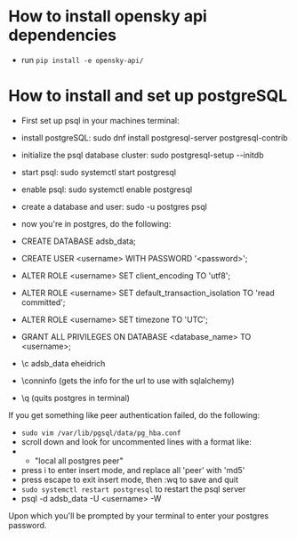 # How to install opensky api dependencies

* run `pip install -e opensky-api/`

# How to install and set up postgreSQL

* First set up psql in your machines terminal:
* install postgreSQL: sudo dnf install postgresql-server postgresql-contrib
* initialize the psql database cluster: sudo postgresql-setup --initdb
* start psql: sudo systemctl start postgresql
* enable psql: sudo systemctl enable postgresql
* create a database and user: sudo -u postgres psql

* now you're in postgres, do the following:
* CREATE DATABASE adsb_data;
* CREATE USER \<username\> WITH PASSWORD '\<password\>';
* ALTER ROLE \<username\> SET client_encoding TO 'utf8';
* ALTER ROLE \<username\> SET default_transaction_isolation TO 'read committed';
* ALTER ROLE \<username\> SET timezone TO 'UTC';
* GRANT ALL PRIVILEGES ON DATABASE <database_name> TO \<username\>;
* \c adsb_data eheidrich
* \conninfo (gets the info for the url to use with sqlalchemy)
* \q (quits postgres in terminal)

If you get something like peer authentication failed, do the following:

* `sudo vim /var/lib/pgsql/data/pg_hba.conf`
* scroll down and look for uncommented lines with a format like:
* * "local   all             postgres                                peer"
* press i to enter insert mode, and replace all 'peer' with 'md5'
* press escape to exit insert mode, then :wq to save and quit
* `sudo systemctl restart postgresql` to restart the psql server
* psql -d adsb_data -U \<username\> -W

Upon which you'll be prompted by your terminal to enter your postgres password. 
